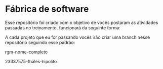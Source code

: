 # Fábrica de software

Esse repositório foi criado com o objetivo de vocês postaram as atividades passadas no treinamento, funcionará da seguinte forma:

A cada projeto que eu for passando vocês irão criar uma branch nesse repositório seguindo esse padrão:

rgm-nome-completo

23337575-thales-hipolito
